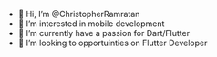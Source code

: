 - 👋 Hi, I’m @ChristopherRamratan
- 👀 I’m interested in mobile development
- 🌱 I’m currently have a passion for Dart/Flutter
- 💞️ I’m looking to opportuinties on Flutter Developer


<!---
ChristopherRamratan/ChristopherRamratan is a ✨ special ✨ repository because its `README.md` (this file) appears on your GitHub profile.
You can click the Preview link to take a look at your changes.
--->
